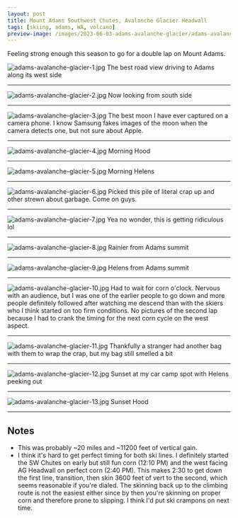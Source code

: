 ```yaml
---
layout: post
title: Mount Adams Southwest Chutes, Avalanche Glacier Headwall
tags: [skiing, adams, WA, volcano]
preview-image: /images/2023-06-03-adams-avalanche-glacier/adams-avalanche-glacier-1.jpg
---
```


Feeling strong enough this season to go for a double lap on Mount Adams.

<!--more-->

![adams-avalanche-glacier-1.jpg](/images/2023-06-03-adams-avalanche-glacier/adams-avalanche-glacier-1.jpg)
The best road view driving to Adams along its west side

---

![adams-avalanche-glacier-2.jpg](/images/2023-06-03-adams-avalanche-glacier/adams-avalanche-glacier-2.jpg)
Now looking from south side

---

![adams-avalanche-glacier-3.jpg](/images/2023-06-03-adams-avalanche-glacier/adams-avalanche-glacier-3.jpg)
The best moon I have ever captured on a camera phone. I know Samsung fakes images of the moon when the camera detects one, but not sure about Apple.

---

![adams-avalanche-glacier-4.jpg](/images/2023-06-03-adams-avalanche-glacier/adams-avalanche-glacier-4.jpg)
Morning Hood

---

![adams-avalanche-glacier-5.jpg](/images/2023-06-03-adams-avalanche-glacier/adams-avalanche-glacier-5.jpg)
Morning Helens

---

![adams-avalanche-glacier-6.jpg](/images/2023-06-03-adams-avalanche-glacier/adams-avalanche-glacier-6.jpg)
Picked this pile of literal crap up and other strewn about garbage. Come on guys.

---

![adams-avalanche-glacier-7.jpg](/images/2023-06-03-adams-avalanche-glacier/adams-avalanche-glacier-7.jpg)
Yea no wonder, this is getting ridiculous lol

---

![adams-avalanche-glacier-8.jpg](/images/2023-06-03-adams-avalanche-glacier/adams-avalanche-glacier-8.jpg)
Rainier from Adams summit

---

![adams-avalanche-glacier-9.jpg](/images/2023-06-03-adams-avalanche-glacier/adams-avalanche-glacier-9.jpg)
Helens from Adams summit

---

![adams-avalanche-glacier-10.jpg](/images/2023-06-03-adams-avalanche-glacier/adams-avalanche-glacier-10.jpg)
Had to wait for corn o'clock. Nervous with an audience, but I was one of the earlier people to go down and more people definitely followed after watching me descend than with the skiers who I think started on too firm conditions. No pictures of the second lap because I had to crank the timing for the next corn cycle on the west aspect.

---

![adams-avalanche-glacier-11.jpg](/images/2023-06-03-adams-avalanche-glacier/adams-avalanche-glacier-11.jpg)
Thankfully a stranger had another bag with them to wrap the crap, but my bag still smelled a bit

---

![adams-avalanche-glacier-12.jpg](/images/2023-06-03-adams-avalanche-glacier/adams-avalanche-glacier-12.jpg)
Sunset at my car camp spot with Helens peeking out

---

![adams-avalanche-glacier-13.jpg](/images/2023-06-03-adams-avalanche-glacier/adams-avalanche-glacier-13.jpg)
Sunset Hood

---

## Notes
* This was probably ~20 miles and ~11200 feet of vertical gain.
* I think it's hard to get perfect timing for both ski lines. I definitely started the SW Chutes on early but still fun corn (12:10 PM) and the west facing AG Headwall on perfect corn (2:40 PM). This makes 2:30 to get down the first line, transition, then skin 3600 feet of vert to the second, which seems reasonable if you're dialed. The skinning back up to the climbing route is not the easiest either since by then you're skinning on proper corn and therefore prone to slipping. I think I'd put ski crampons on next time.
